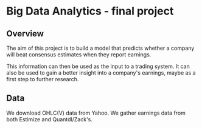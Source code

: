 # Big Data Analytics - final project
## Overview
The aim of this project is to build a model that predicts whether a company will beat consensus estimates when they report earnings.

This information can then be used as the input to a trading system. It can also be used to gain a better insight into a company's earnings, maybe as a first step to further research.

## Data
We download OHLC(V) data from Yahoo. We gather earnings data from both Estimize and Quantdl/Zack's. 

